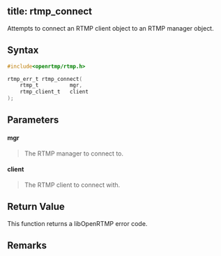 title: rtmp_connect
--------------------------

Attempts to connect an RTMP client object to an RTMP manager object.

## Syntax ##

```c
#include<openrtmp/rtmp.h>

rtmp_err_t rtmp_connect( 
    rtmp_t          mgr, 
    rtmp_client_t   client 
);
```

## Parameters ##
#### mgr ####
> The RTMP manager to connect to.

#### client ####
> The RTMP client to connect with.

## Return Value ##
This function returns a libOpenRTMP error code.

## Remarks ##

